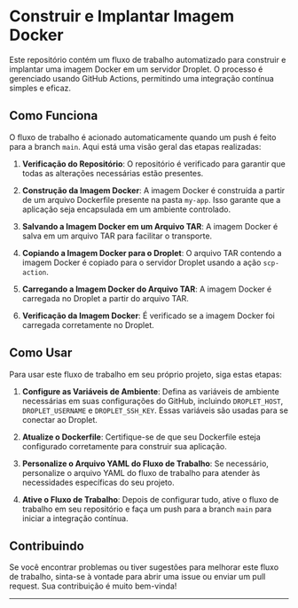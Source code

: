 # Construir e Implantar Imagem Docker

Este repositório contém um fluxo de trabalho automatizado para construir e implantar uma imagem Docker em um servidor Droplet. O processo é gerenciado usando GitHub Actions, permitindo uma integração contínua simples e eficaz.

## Como Funciona

O fluxo de trabalho é acionado automaticamente quando um push é feito para a branch `main`. Aqui está uma visão geral das etapas realizadas:

1. **Verificação do Repositório**: O repositório é verificado para garantir que todas as alterações necessárias estão presentes.

2. **Construção da Imagem Docker**: A imagem Docker é construída a partir de um arquivo Dockerfile presente na pasta `my-app`. Isso garante que a aplicação seja encapsulada em um ambiente controlado.

3. **Salvando a Imagem Docker em um Arquivo TAR**: A imagem Docker é salva em um arquivo TAR para facilitar o transporte.

4. **Copiando a Imagem Docker para o Droplet**: O arquivo TAR contendo a imagem Docker é copiado para o servidor Droplet usando a ação `scp-action`.

5. **Carregando a Imagem Docker do Arquivo TAR**: A imagem Docker é carregada no Droplet a partir do arquivo TAR.

6. **Verificação da Imagem Docker**: É verificado se a imagem Docker foi carregada corretamente no Droplet.

## Como Usar

Para usar este fluxo de trabalho em seu próprio projeto, siga estas etapas:

1. **Configure as Variáveis de Ambiente**: Defina as variáveis de ambiente necessárias em suas configurações do GitHub, incluindo `DROPLET_HOST`, `DROPLET_USERNAME` e `DROPLET_SSH_KEY`. Essas variáveis são usadas para se conectar ao Droplet.

2. **Atualize o Dockerfile**: Certifique-se de que seu Dockerfile esteja configurado corretamente para construir sua aplicação.

3. **Personalize o Arquivo YAML do Fluxo de Trabalho**: Se necessário, personalize o arquivo YAML do fluxo de trabalho para atender às necessidades específicas do seu projeto.

4. **Ative o Fluxo de Trabalho**: Depois de configurar tudo, ative o fluxo de trabalho em seu repositório e faça um push para a branch `main` para iniciar a integração contínua.

## Contribuindo

Se você encontrar problemas ou tiver sugestões para melhorar este fluxo de trabalho, sinta-se à vontade para abrir uma issue ou enviar um pull request. Sua contribuição é muito bem-vinda!

---

